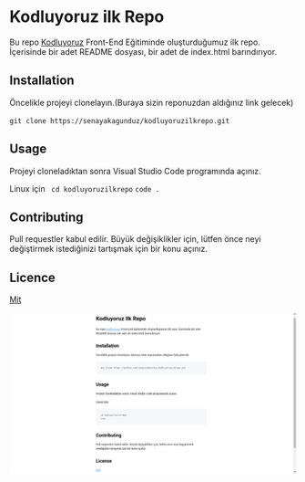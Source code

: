 # Kodluyoruz ilk Repo

Bu repo [Kodluyoruz](kodluyoruz) Front-End Eğitiminde oluşturduğumuz ilk repo. İçerisinde bir adet README dosyası, bir adet de index.html barındırıyor.

## Installation

Öncelikle projeyi clonelayın.(Buraya sizin reponuzdan aldığınız link gelecek)

`git clone https://senayakagunduz/kodluyoruzilkrepo.git`

## Usage

Projeyi cloneladıktan sonra Visual Studio Code programında açınız.

Linux için
` cd kodluyoruzilkrepo`
`code .`

## Contributing

Pull requestler kabul edilir. Büyük değişiklikler için, lütfen önce neyi değiştirmek istediğinizi tartışmak için bir konu açınız.

## Licence

[Mit](MIT)

![markdown](./img/markdown.png)
